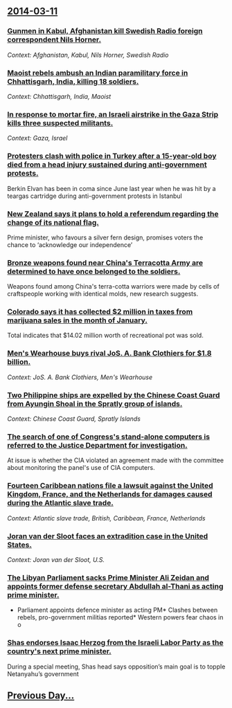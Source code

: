 ## [2014-03-11](/news/2014/03/11/index.md)

### [Gunmen in Kabul, Afghanistan kill Swedish Radio foreign correspondent Nils Horner. ](/news/2014/03/11/gunmen-in-kabul-afghanistan-kill-swedish-radio-foreign-correspondent-nils-horner.md)
_Context: Afghanistan, Kabul, Nils Horner, Swedish Radio_

### [Maoist rebels ambush an Indian paramilitary force in Chhattisgarh, India, killing 18 soldiers. ](/news/2014/03/11/maoist-rebels-ambush-an-indian-paramilitary-force-in-chhattisgarh-india-killing-18-soldiers.md)
_Context: Chhattisgarh, India, Maoist_

### [In response to mortar fire, an Israeli airstrike in the Gaza Strip kills three suspected militants. ](/news/2014/03/11/in-response-to-mortar-fire-an-israeli-airstrike-in-the-gaza-strip-kills-three-suspected-militants.md)
_Context: Gaza, Israel_

### [Protesters clash with police in Turkey after a 15-year-old boy died from a head injury sustained during anti-government protests. ](/news/2014/03/11/protesters-clash-with-police-in-turkey-after-a-15-year-old-boy-died-from-a-head-injury-sustained-during-anti-government-protests.md)
Berkin Elvan has been in coma since June last year when he was hit by a teargas cartridge during anti-government protests in Istanbul

### [New Zealand says it plans to hold a referendum regarding the change of its national flag. ](/news/2014/03/11/new-zealand-says-it-plans-to-hold-a-referendum-regarding-the-change-of-its-national-flag.md)
Prime minister, who favours a silver fern design, promises voters the chance to ‘acknowledge our independence’

### [Bronze weapons found near China's Terracotta Army are determined to have once belonged to the soldiers. ](/news/2014/03/11/bronze-weapons-found-near-china-s-terracotta-army-are-determined-to-have-once-belonged-to-the-soldiers.md)
Weapons found among China&#039;s terra-cotta warriors were made by cells of craftspeople working with identical molds, new research suggests.

### [Colorado says it has collected $2 million in taxes from marijuana sales in the month of January. ](/news/2014/03/11/colorado-says-it-has-collected-2-million-in-taxes-from-marijuana-sales-in-the-month-of-january.md)
Total indicates that $14.02 million worth of recreational pot was sold.

### [Men's Wearhouse buys rival JoS. A. Bank Clothiers for $1.8 billion. ](/news/2014/03/11/men-s-wearhouse-buys-rival-jos-a-bank-clothiers-for-1-8-billion.md)
_Context: JoS. A. Bank Clothiers, Men's Wearhouse_

### [Two Philippine ships are expelled by the Chinese Coast Guard from Ayungin Shoal in the Spratly group of islands. ](/news/2014/03/11/two-philippine-ships-are-expelled-by-the-chinese-coast-guard-from-ayungin-shoal-in-the-spratly-group-of-islands.md)
_Context: Chinese Coast Guard, Spratly Islands_

### [The search of one of Congress's stand-alone computers is referred to the Justice Department for investigation. ](/news/2014/03/11/the-search-of-one-of-congress-s-stand-alone-computers-is-referred-to-the-justice-department-for-investigation.md)
At issue is whether the CIA violated an agreement made with the committee about monitoring the panel&#39;s use of CIA computers.

### [Fourteen Caribbean nations file a lawsuit against the United Kingdom, France, and the Netherlands for damages caused during the Atlantic slave trade. ](/news/2014/03/11/fourteen-caribbean-nations-file-a-lawsuit-against-the-united-kingdom-france-and-the-netherlands-for-damages-caused-during-the-atlantic-sla.md)
_Context: Atlantic slave trade, British, Caribbean, France, Netherlands_

### [Joran van der Sloot faces an extradition case in the United States. ](/news/2014/03/11/joran-van-der-sloot-faces-an-extradition-case-in-the-united-states.md)
_Context: Joran van der Sloot, U.S._

### [The Libyan Parliament sacks Prime Minister Ali Zeidan and appoints former defense secretary Abdullah al-Thani as acting prime minister. ](/news/2014/03/11/the-libyan-parliament-sacks-prime-minister-ali-zeidan-and-appoints-former-defense-secretary-abdullah-al-thani-as-acting-prime-minister.md)
* Parliament appoints defence minister as acting PM* Clashes between rebels, pro-government militias reported* Western powers fear chaos in o

### [Shas endorses Isaac Herzog from the Israeli Labor Party as the country's next prime minister. ](/news/2014/03/11/shas-endorses-isaac-herzog-from-the-israeli-labor-party-as-the-country-s-next-prime-minister.md)
During a special meeting, Shas head says opposition&#8217;s main goal is to topple Netanyahu&#8217;s government

## [Previous Day...](/news/2014/03/10/index.md)

